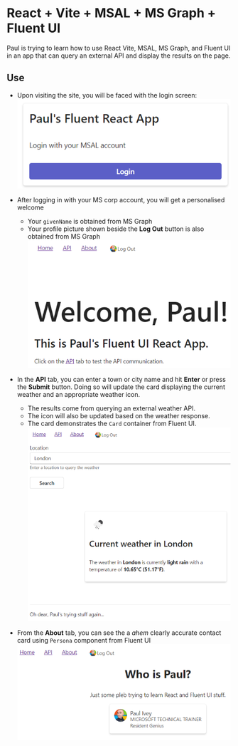 # React + Vite + MSAL + MS Graph + Fluent UI
Paul is trying to learn how to use React Vite, MSAL, MS Graph, and Fluent UI in an app that can query an external API and display the results on the page.

## Use
- Upon visiting the site, you will be faced with the login screen:   
![MSAL login prompt](public/login.png)   

- After logging in with your MS corp account, you will get a personalised welcome
    - Your `givenName` is obtained from MS Graph
    - Your profile picture shown beside the **Log Out** button is also obtained from MS Graph   
![Home page screenshot](public/home.png)   

- In the **API** tab, you can enter a town or city name and hit **Enter** or press the **Submit** button. Doing so will update the card displaying the current weather and an appropriate weather icon.
    - The results come from querying an external weather API.
    - The icon will also be updated based on the weather response.
    - The card demonstrates the `Card` container from Fluent UI.   
![API tab screenshot](public/api.png)   

- From the **About** tab, you can see the a *ahem* clearly accurate contact card using `Persona` component from Fluent UI   
![About tab screenshot](public/about.png)